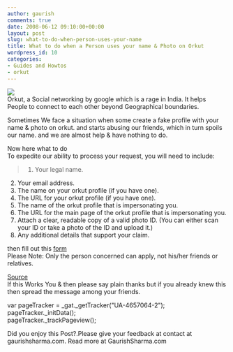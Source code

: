 ```yaml
---
author: gaurish
comments: true
date: 2008-06-12 09:10:00+00:00
layout: post
slug: what-to-do-when-person-uses-your-name
title: What to do when a Person uses your name & Photo on Orkut
wordpress_id: 10
categories:
- Guides and Howtos
- orkut
---
```


[![](http://3.bp.blogspot.com/_wMAC6frBFdw/SFGwHOlLlEI/AAAAAAAAAFs/qY-Va1iYOIQ/s320/orkut_logo.gif)](http://3.bp.blogspot.com/_wMAC6frBFdw/SFGwHOlLlEI/AAAAAAAAAFs/qY-Va1iYOIQ/s1600-h/orkut_logo.gif)  
Orkut, a Social networking  by google which is a rage in India. It helps People to connect to each other beyond Geographical boundaries.  
  
Sometimes We face a situation when some create a fake profile with your name & photo on orkut. and starts abusing our friends, which in turn spoils our name. and we are almost help & have nothing to do.  
  
Now here what to do  
To expedite our ability to process your request, you will need to include:  


> 1. Your legal name.  
2. Your email address.  
3. The name on your orkut profile (if you have one).  
4. The URL for your orkut profile (if you have one).  
5. The name of the orkut profile that is impersonating you.  
6. The URL for the main page of the orkut profile that is impersonating you.  
7. Attach a clear, readable copy of a valid photo ID. (You can either scan your ID or take a photo of the ID and upload it.)  
8. Any additional details that support your claim.  


  
then fill out this [form](http://help.orkut.com/bin/request.py?contact_type=print)  
Please Note: Only the person concerned can apply, not his/her friends or relatives.  
  
[Source](http://help.orkut.com/bin/answer.py?answer=59678)  
If this Works You & then please say plain thanks but if you already knew this then spread the message among your friends.  
  
var pageTracker = _gat._getTracker("UA-4657064-2");  
pageTracker._initData();  
pageTracker._trackPageview();  


Did you enjoy this Post?.Please give your feedback at contact at gaurishsharma.com.
Read more at GaurishSharma.com
